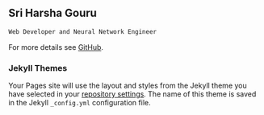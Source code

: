 ## Sri Harsha Gouru

```markdown
Web Developer and Neural Network Engineer
```

For more details see [GitHub](https://github.com/harsha-gouru).

### Jekyll Themes

Your Pages site will use the layout and styles from the Jekyll theme you have selected in your [repository settings](https://github.com/harsha-gouru/harsha-gouru.github.io/settings/pages). The name of this theme is saved in the Jekyll `_config.yml` configuration file.


